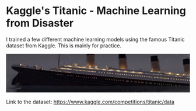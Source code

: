 # Kaggle's Titanic - Machine Learning from Disaster  

I trained a few different machine learning models using the famous Titanic dataset from Kaggle. This is mainly for practice.

<img src="images/header.png">

Link to the dataset: https://www.kaggle.com/competitions/titanic/data
